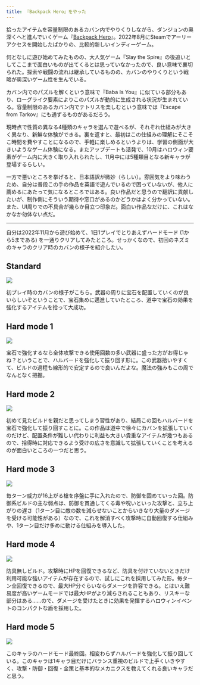 ```yaml
---
title: 『Backpack Hero』をやった
---
```

拾ったアイテムを容量制限のあるカバン内でやりくりしながら、ダンジョンの奥深くへと進んでいくゲーム『[Backpack Hero](https://store.steampowered.com/app/1970580/Backpack_Hero/)』。2022年8月にSteamでアーリーアクセスを開始したばかりの、比較的新しいインディーゲーム。

何となしに遊び始めてみたものの、大人気ゲーム『Slay the Spire』の後追いとしてここまで面白いものが出てくるとは思っていなかったので、良い意味で裏切られた。探索や戦闘の流れは継承しているものの、カバンのやりくりという戦略が奥深いゲーム性を生んでいる。

カバン内でのパズルを解くという意味で『Baba Is You』に似ている部分もあり、ローグライク要素によりこのパズルが動的に生成される状況が生まれている。容量制限のあるカバン内でテトリスを楽しむという意味では『Escape from Tarkov』にも通ずるものがあるだろう。

現時点で性質の異なる4種類のキャラを選んで遊べるが、それぞれ仕組みが大きく異なり、新鮮な体験ができる。裏を返すと、最初はこの仕組みの理解にそこそこ時間を費やすことになるので、手軽に楽しめるというよりは、学習の側面が大きいようなゲーム体験になる。またアップデートも活発で、10月はハロウィン要素がゲーム内に大きく取り入れられたし、11月中には5種類目となる新キャラが登場するらしい。

一方で悪いところを挙げると、日本語訳が微妙（らしい）。雰囲気をより味わうため、自分は普段この手の作品を英語で遊んでいるので困っていないが、他人に薦めるにあたって気になるところではある。良い作品だと思うので翻訳に貢献したいが、制作側にそういう期待や窓口があるのかどうかはよく分かっていない。また、UI周りでの不具合が幾らか目立つ印象だ。面白い作品なだけに、これはなかなか勿体ない点だ。

* * *

自分は2022年11月から遊び始めて、1日1プレイでとりあえずハードモード (1から5まである) を一通りクリアしてみたところ。せっかくなので、初回のネズミのキャラのクリア時のカバンの様子を紹介したい。

Standard
--------

![](https://lh3.googleusercontent.com/docs/ADP-6oENtu42pfbnJ_RH9K6UqJZtKBwVMmIolYqzwK1c6eVy_VwE87k66ikmrzqhNcGJoXO587BotGk1LlT6f-JIVfmf_qjtsM0Yk4fc4LkZtABf7K-5fi4mF9A7bwW5sf5TDjnP9YXHcU94VPeT9aZXp5eFO4PvDinlYDgGzaCIo3FWus5zq2T1sWj9GlVRWvHipw1sZNa3jMd6DcMBuej3CuFWblgzCkuw_BwnHj4-jpfghJs_vQQt0m9j2v-9p-oxYh1eISwOTkhIQtDcSN2mr4yw5k7gUwHLya-dhxkn5bfMcglSUPpzwUmHfhk9-EDPdFZV2nlZ6sCeuhuH2mf_1xizEYSfcDdMr0CO_3TQ0uQgsXvP612HekhTG4T7eHho0PF3MY-ZF9Cau-UF-UHhdwQ-iis3RiPcEJ3nAoQRIo2EJNTNlLJzz-OElJHnYkJ8Q5i-SzOjTnGZ1G1CGr4pIwmjBexKP4lOF3gMbtXYn0eJsOmLymo9_G5M3RFFNCRK-kbfAH76y36n6aJhaDPb4cfXETF7Cnc-VyRnJn3Q_qWtB9lizCuMqliy9vnBvQHPprE0QBIodgF-UTR4tUnzzmHjQhdUAtniSiyhHZ3VdGUYfry1QS-zIk2UAPkcxwxb9fQvDa8rlXKD-hRGb_GkWUrSvtAhbc8M7SW0bs_9l3nAI6mN2s9G5_DCUG6bfn8vcChRBgG9Q3XRmzsyuWkTe5zpg-dYiejrj_m1yJAalMQGP5rc2ULuXScFLJy09qB8zN0wNk9k2YYTmH-QLmgfgKSLVzyal9UCgEDVFFN4DBu4508c6Xe39qNJxpri92kHjZQQiHunb5U4y5limTgeIEO6QCeQIvdXI6LfarLGGwIHf64PnFwshX-mIwHkrqi4ILFddwJi3FWl3uGpdZ8M0mZ-vXwsDOjPQcdReEGAvfHmGqeZDlzYCyo-p8POsfUrExIF-ub_GcbNvD1x4P7LaQBfu9DGrraGW0xLQmqRuiyd9D1xcp0-B936W5y0y8AiQGlBqGw1D9LAI4E8AixR6nOrJOi-hFCvY98IxxYapCKDPH_e3UWEPO2YVKxLBHFR2CC3V4XdsuySiU67zWS2EKq14WrqzQfaXbWCNLVJmkObNEye640MHwdcBqnahPrFq5BBKRmtcSteulC1qNe5qoBngIDQJUWJ9V3XSgOgfWXpK-dPmV743N4Vi3DMO7lHs348ai_UzpOMCC2VIvsb1itg6YnCgE3vePws04FyqvfS0yAPPA)

初プレイ時のカバンの様子がこちら。武器の周りに宝石を配置していくのが良いらしいぞということで、宝石集めに邁進していたところ、道中で宝石の効果を強化するアイテムを拾って大成功。

Hard mode 1
-----------

![](https://lh3.googleusercontent.com/docs/ADP-6oFfqzSf6_303vbmgKZpNI5Exy5Bj0SAOi_K8ix3ifce6Yu0cPaY8hwTkSQCfrQQpaWrGB4jaDL7JQSds8768SGse4snVtkA531RgaCihTbPVUVr8yWnjZv4gpBcWcRFO0_5shVf5tZ1C8RPblJzuiRk64gNGpeZB6o3QvCrXjOzSkviUuiqqUI_l4iIhlXViE_QgZ3IO-SzwBD7yB32KNeiKz6xf6BbqOsHkjbiAmDka2EfO3pTTFZs_5yvpU7W1q8pHob9UWu3dCxYgHvrSZRwv9XYYiRR0XAOHP1f6bX_DRXkt0OHAT1lEoc1yGlO3nbohbu3BMaNRRVZGruzjWBz9YLmp3-zfiaDcYx1mch-NtB9V12pVFnYUt-6vEdITCUaXWtZj4uDwBXMl3mr21KI4IX0IcWUa1GX_jtMyLOYrOTSLGpZSAIBs-Nn0svRQm0WrZQfQOAs1O1i-t80Xxp3s1ZRhOsOCzJeXEuuIGg7H4RGeIp1gJwMVxgHYN8S1HjACN_BUx9LTahbeLyHch4-sTbzFJIL7taHzjoB6x2_gm_rfwHJZgu10xf7XKgeWAvOzfKB247ghElaCOiM60t506SqXVnbvG7bQOPYghFf6ZtgDGkzBtVBsh1QrzcAUP_fVF8ekBQglB8wfxM3dUnO0Hyh-YsCFqSiFQzym8ZdxY1tcHtq9fO3dtbUe-J3FPre0VRTxG9Am4_cdRrqiXdw8F6_HrIgDz76sZMih-78EzVEQ4ToSJSwjY-h0ZVJ9DcJrAQy8Sqj_ZVYr1Wa8h4a2nlSgPSpohfRv-uALrY_jLWTKTbJasjSroqhAv-zHxkkxG5mkTWxm0vygmBhc7471sQQGAoh8cp0UmY2j32DdsxR9ZFRu-m7m6ql0xqkcMpdQ9QInH3IdeymTMaWr7MqL5nWTprinB8b5uZ2n8570MAMv3PuWE7UcDma7_vSUsKCAa6hFGQ7cZYejVkSVM30s1iat8pCT5bTcHpdqRzzBMF8cVe5eSvBHceLoMDiIdig9DLZo0hAiQOwyfq9BsS23TDRDYxkP7ZG-_ZlBJMzFXstO1F0q9_6E8aK562wTUalTCc9c3EX1uQ0xMjVhEYAKh663h_SGdTFfZ7BqLEzE5scmUTRk0j5o2mUTTxEQ_GLESjRbza7cu2-KASgLILReRcL427hW86HVmCt4P3SNv9ZeHGSuqE-2lVljlGyZNFXbmBM0p2LWrrFINf6f-_dPrMWUL2ipuzRmD7Cjxhy888IAA)

宝石で強化するなら全体攻撃できる使用回数の多い武器に盛った方がお得じゃね？ということで、ハルバードを強化して振り回す形に。この武器拾いやすくて、ビルドの過程も線形的で安定するので良いんだよな。魔法の強みもこの周でなんとなく把握。

Hard mode 2
-----------

![](https://lh3.googleusercontent.com/docs/ADP-6oGrDjteUDGQEyiWMBM3NomyLXmgPFxMUO5aZKoF2ARucZ6BHQLJatXH_-j9UYE_uTKDSyaalWUC_3U-GwXYCYbTSq1vEc8bm7tdu-PHxyJnK2jQPqbf2H09TzrJKS9LIAbwGEEazZhzUecebJAQW0qW-dgnd-IuumD654821D8zn-hxFOICsJikRaUoUk0s4fmApITe9Zi2QFfj5DwhRLcvrJt8psv03tK9fzmNi33aJZ_kg2dPrr1CtJGPVPGYfi6TSxUiPB7LtaZIkcDf59k6A6qVZlyvI4yWTTj2xCb6jgUyeyWrykdZ3WHDpAj1GJapjLs9n0gYIKXzbS7FxBfKZvu5gMjUdj-piQP_FaAgwgQTk4nEs8Sd55UmwcF-lRbpgYjZNgNQVonV98JMCk_YV08s5CWU6NJhg6msqV992tZgTwSQ-Nmy7ZiAj6kRjcS3h4hD6UI5eGwDx4CpJ_4UY99CuM6qWLKcqbO-y6O8KW3cEC5SnkXEnvzGOCLM20I1-1QQr6ZR5nGQpiCec2lsJDxLvEBmiLjPQHHLU9f3X4wq8n5gzQTRTVETQNRLJDQ5qugTWw2n4O9NpQiLQhutC99R-Towgf4baPa7Edb2Cv2ouP60LINe4ISliQoRWLoX_HWls3KbD2lTArKQdbD6O4IPNnHzMD-mWF8jt6EAFpg0JUx7hnjNajvNXH1y6RmmrA3xLle00MYfJeK8PyjrkA5IJzKfTiDAT-dymWCgmKEN3gAvzawvsdV3ADdbXGWds0mWmjyuTMpnAqH5b2c2pEDpTk67R4P2Ib8uGoLup1HrJl-Vt2bpcvPuf4UAtru_W-cCah-01aLFhIspKk1Ok5UKHbm-0KuEPw_lVJTjEiYSOQtOe2S3fB0uAwX00C0Vh9PGdahs_1J5EuWkCE1qb4x-zjjaeFSMASinpS42FmCt47KEz83TkWpDA50SYKrj6P1dDHHlDYgL4uvA867yFKkCIr9q3THMvyHaCwmtPEQ3wEgYQXpVJiG01Vm2nLEwlVFMlK98bwcq4_TGJ58cGPrb_NxktbJe9FYvSekiOb0fV4As7ryu2E1XEjCu91reM51DOrq49U-k_zx_q1bwMwKNlkeK_siy26O-PqqdjBA3EsaFUN7jPIxhZj4l4M26xQXmBFeqKvRJz07elef9eI5eXvVpv7YIfnaPCaEmomdzqvx11vwBOWkldbFx7UXO2WcEKeTI1q-8sSaseGntlz6N5OHkNsvkfQfhQzAKFpxxDQ)

初めて見たビルドを親だと思ってしまう習性があり、結局この回もハルバードを宝石で強化して振り回すことに。この作品は道中で徐々にカバンを拡張していくのだけど、配置条件が難しい代わりに利益も大きい貴重なアイテムが幾つもあるので、拾得時に対応できるよう受けの広さを意識して拡張していくことを考えるのが面白いところの一つだと思う。

Hard mode 3
-----------

![](https://lh3.googleusercontent.com/docs/ADP-6oHEpF02kzhO0WNUcKrCNcUXJZJkWT2tT49ZB6Kwh3vec1siY4ypNFZX7n4T_MpBRmXJn96CrPk9G8BLPIdpqpZaDkzSuwTf0H0T-d2Li7Chg98LxFrTWNHXMEZNk2xmFsRFj9BlPaU192N3F38z8zoX0z07GXlCsfTtu1aVpVe7_O7LoB91rTUoDnVWHDsD0dsdEFhoLFxk6hgsMuWGmal-HAWoonQ-WPjMRPS61qBQJcvYDBJi0dcIeKi6xCDpqxrXuib0CTHTn-fGaJ_e5ogPeOYip7STCqZqG92iRR8-kRzJLxroY7tyNcI06NY-aBx8sqW0hjXcAw4wThOOrQv1pQJ1eUjSC_1aiHKMHeh6oE-ufleJpxmklP4l0AZnNiYUMzuHaEBnWunFKX75QhEjsr00CKw7YnzYI4xvrPo3dqN8b__GhaubtVI8WmEDlf2mU92pghUrESiXBxRkym55FQlKRBxBv9J3Ns1-Dw0SMJsA38r-xSRC5wQmS0SIHwegfS9yJvCKiE_ERNmmOavagKvHi9E4tSUGveTSGsGdiNdXuQcqut9P1MRiW9p0s2QQ0S-AdxqWkPue05SPYaxVGqZEkYWHEkQvp55j2MsupdAxAn3ahrGSkHR1fIYvQyWdiBoj9bCHOZwgUOCPfvpXez-A9y6p4MeE9pCnSzoQIZ1qjh4ZxBLYtBK5R57uBtN_czlAMBaQJMiIFJudGBwpkv3fuce6TbbUi0UzVTE2dyDK9XYvAelsBjuWQYtF6vYO40sjl2muCKvLhZAK8vm0zjS-ffseSFLzL0tARVY_A-joFQ34j0Ut1JBH7UdpsNj_bh0Z0VG7W1kBe9wulX-KhontnoihCum8q03IpjZy4Uz4e5o2yFrpEqm0C4eyvEoDksUb85xcRqW-35-C2jNfbQ6XA2I8MCeDvqgxvFU9B7erl1UGwAHCCJYh9wacPSQf9yiWyeic9ZZEhN27WmWg7g_f2gjih4xjOfzSQU2PJQ_m1c9VwFsNzxvN4llce1LVACvgMjgWNxKFnFK4h2pQfZTorfZGHztmJByDN6mq4tsbmHbL_9lMeb_tJuc3AqiMvN5eUNIFsOpf6DDxf8nI-Pos0xfCFQ4A9CAP0WzZ5f1c67ghCeEawu8Klx5i4mEkHV0IfJg8XNHBU1gplx8JJmtN61O9evo4niSxqyz4oAS4ptJndh5F1DCKAKZDOV6d8gpSNYjocFvUumOmqjLZ9yeKvUXUoTluyluXvyABRbPxQQ)

毎ターン威力が16上がる槍を序盤に手に入れたので、防御を固めていった回。防御系ビルドの主な弱点は、防御を貫通してくる毒や呪いといった攻撃と、立ち上がりの遅さ（1ターン目に敵の数を減らせないことからいきなり大量のダメージを受ける可能性がある）なので、これを解消すべく攻撃時に自動回復する仕組みや、1ターン目だけ多めに動ける仕組みを導入した。

Hard mode 4
-----------

![](https://lh3.googleusercontent.com/docs/ADP-6oHvcM8ZPOsI2TF5eeCPaqWSxb-5G_oC8O5_iJRvgPlJyxnERHNzwwdJUEJXU2KVPm7xStqpDyh4r_SY1F7Z1aQx2ZsdEXHWUkRK1DJJdvqIGucUtSoQd5XQCMYRDTZ1eaXk0-nV6i0i8MsijJS8j8mmEpM-ZJqUW-nswv1QKjHCpQaXcrbyHvRiC_8PhEqqX6h_MIfIc5L0-91NEg-Cdg7KqCvehHUUOtYr32oWqnkB2kd_R6-KIB4sQTdqbQaH8wXQ6zHlmvSxZ3bWgBhTfZNhMKSbEXkok9sC6KYm4zJXeze7FtMXkjZ0-roV-3Slu8VFP5rHcQZ19KFhpCEB_0eJLD6ylkkl0NndwDWe9MW6kPRBJDsvJc-3xJ6jlQEFJWmrFPmUGtMtv7KvQoy5P8K5DzlQVLfT7wQu56v_DBhLb411Oxdw2RWbVnlWoUqB-6S1N-SBib6d0mPRLVJeAAHNxi6SepX2CkggKWIWCf_ieyzmdi0oH0nz8A1U8u3RM_SjVbb-l9a5oOAt8-1Gz53j2dBweuQoQZuTtToi1Q-z83vxdFh6CDL_CSWj3ZzqvN4eBh0uBXgpZFhNGD8o1ElQlwi-wwDgNgY5RzbzmmptE8EIzdo8eNi0eR9YFVe0N3f9p0l_ztIj72AbMt_v8jpyKr3jo917FZbbgGk2xsEDdwuXzgaorqJ16Ix_3WzCLlKtXwJRHdPSzkT_zFI0wwkRxv_Cg9-SNNcXfGqpQQS8Ld8ilyYJEZecyyOZpsDy47evmX3Ldd9QPnCz7iR15fGKxpYESEXrNALb1L4U0p2I1P2gGrHxpPLBYjhE1rr4AWwUIGGua4O4erNCO7e8uWuHuDUdDJjLw_u2-aEPHJtnzcJoqjpa5d1ZrfkyIVLz1OPNCyASfB_ijz9ePB04jGzkJFORemG-3ZW5z_u47ySZd1G8a7wAG0z_SsPCgtvAMV_mQgtbXdKij_GLFqaHvgTbdITmqKnpOVzttIksBtK67oAA-yd2nVhK-VTaX6rOV9ydtJ3IhoSFMyHSpe_zyMhilPvjDclNgzpvNGs0eSPnHnxeKDTuRA9RkuOc9SzgzEjIDUs2YKYh_w72kZ78i9Z-904tdrBqVZ5YMZ40Wfe6Jv0i-Gvl1pIXSe0VzlmbMwL3vgGc0vCGCBoLbUX5C-LS67g39WbbYYIU1AWeWDXkkepyxpDILP45CzJ9LFPsP8Ms4C67mUNo1dHOwIi-BvTYxXTUbtmnhVZQ5TNGuB6ccaYNIw)

防具無しビルド。攻撃時にHPを回復できるなど、防具を付けていないときだけ利用可能な強いアイテムが存在するので、試しにこれを採用してみた形。毎ターン全回復できるので、最大HP分ぐらいならダメージを許容できる。とはいえ難易度が高いゲームモードでは最大HPがより減らされることもあり、リスキーな部分はある……ので、ダメージを受けたときに効果を発揮するハロウィンイベントのコンパクトな盾を採用した。

Hard mode 5
-----------

![](https://lh3.googleusercontent.com/docs/ADP-6oFEpTR8ucK0k59OMZVZ1CcS7Ysg0QbAyS11-yzHnLTCdV21njvEJAFFbyA9UwEYDi8zFkR019rFnt1XXXcVX_SRVpMhufIuOmiLUf0LtvijoU2M_Z15laRYsO94Rmz8IUw8kwABy5gw93wVTbiT8W0jkMXamiLAepg_oPqfgN6MCCspIcGFeBxfvd9-tZwgbIWT9KBkrMdF57oEQ1JkkVHgCEN1NvOLSp2lfHxc4IvKdEL5TN86jAUEBxU6LZsouCADMDH-fI2Cvdw8Ikgz-afB9xtA8db0xfaqYyv72DYEBWcWX-7d2ZGLk6wLBPizRurJpK-mjmzpfTQ4cUrRJP_H06TX563POMgwa0OVVYzE5k4Sq8TDHA1LcnTQbY8EgaNrnQMiDTM0JnN_gYN1zf2v3T_R0Z_pMQu-bPTDk3cSVDkkQVjXYUZqMi8CeXVVt-Kxqk7NNTEPmoTYkn7ScO92WbDIUuKxQY8f3VzWVOnncAYXxeOqYh6Qdar4BhcKqQA0-fL2Y19kptG8Ga4fQQhdCai0dNrKGs9UjxjR8p3DUkd6Q6ihjSSVP_8YvkS_eazENbi_vXPjwMJZKaAxgRnZeFs5KlB_hA8h33-T0ye1RnE0-XognftNNryjz4_coUXlLyKoWHS4zeYjKWuWR4t7BhYjtkOsIarJ7EsOuo9tjhk5vEw3Cb15qf3I0Hf7L1S49Y4l0Q8W-La9DrLv-4AVcIFWriif4GTPQhuBFbc4bCf7u9FKbtJpwWHpeigv7N4b6SR8mDFOIZj_tvAiTK6uzcbBozKZRfcd-A7Pj7iClQdWu7glk6ayfPLj2zjvvtD9Jl_MKg8vHQ9kSCRV31pSQhgA6Rx3PmjeFw1Cn5qoBVV0HKSFHx_LHz5xaTuFRi4HYfZg7LLJ05K3EB6k6dVwHyJuuVt6jn8AHvzuGMwLRBoN_PzPB3ltBLxlS_bJvd4UBCS7T1Num_I-ia0xuCXusn6pZiRBXNwQaXj_sMPP9Guq5vJ8FiERELakXk3a1EenCZctFcnMJIvVOkg3WVoLlaEnKCuHp-VXbP7mTzFbpYjKQCPWhUruufBMNiduoUjQDKEyrV0tWxEyxoUiwZ9G3vhZwC48fBUlVqXFQMCF2srRy7q6uLYRDUGBssIxrUaFPTtzXiC0sKgbMQmRlKS5U9UgeCjV5f0jrRCcxi2HCpTX88oNruwuBnmebHIH57T7q8LPjZQzIBo5DWOgR-AeD4TnebQF7Ukm2V2j2uLXv2Xf3w)

このキャラのハードモード最終回。相変わらずハルバードを強化して振り回している。このキャラは1キャラ目だけにバランス重視のビルドで上手くいきやすく、攻撃・防御・回復・金策と基本的なメカニクスを教えてくれる良いキャラだと思う。
